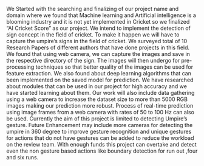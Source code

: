 We Started with the searching and finalizing of our project name and domain where we found that Machine learning and Artificial intelligence is a blooming industry and it is not yet implemented in Cricket so we finalized “AI Cricket Score” as our project. We intend to implement the detection of sign concept in the field of cricket. To make it happen we will have to capture the umpire’s signs in the field of cricket. We surveyed total of 10 Research Papers of different authors that have done projects in this field. We found that using web camera, we can capture the images and save in the respective directory of the sign. The images will then undergo for pre-processing techniques so that better quality of the images can be used for feature extraction. We also found about deep learning algorithms that can been implemented on the saved model for prediction. We have researched about modules that can be used in our project for high accuracy and we have started learning about them. Our work will also include data gathering using a web camera to increase the dataset size to more than 5000 RGB images making our prediction more robust. Process of real-time prediction using image frames from a web camera with rates of 50 to 100 Hz can also be used. Currently the aim of this project is limited to detecting Umpire’s gesture. Future Enhancement may include more cameras for detecting the umpire in 360 degree to improve gesture recognition and unique gestures for actions that do not have gestures can be added to reduce the workload on the review team. With enough funds this project can overtake and detect even the non gesture based actions like boundary detection for run out ,four and six runs.
